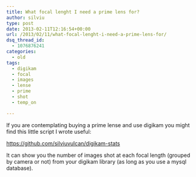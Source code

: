 ```yaml
---
title: What focal lenght I need a prime lens for?
author: silviu
type: post
date: 2013-02-11T12:16:54+00:00
url: /2013/02/11/what-focal-lenght-i-need-a-prime-lens-for/
dsq_thread_id:
  - 1076876241
categories:
  - old
tags:
  - digikam
  - focal
  - images
  - lense
  - prime
  - shot
  - temp_on

---
```

If you are contemplating buying a prime lense and use digikam you might find this little script I wrote useful:

<https://github.com/silviuvulcan/digikam-stats>

It can show you the number of images shot at each focal length (grouped by camera or not) from your digikam library (as long as you use a mysql database).

 